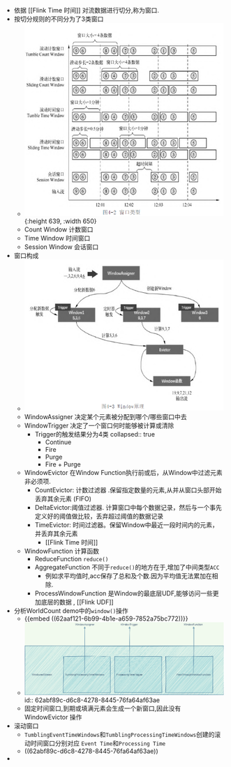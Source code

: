 - 依据 [[Flink Time 时间]] 对流数据进行切分,称为窗口.
- 按切分规则的不同分为了3类窗口
	- ![image.png](../assets/image_1655382103735_0.png){:height 639, :width 650}
	- Count Window 计数窗口
	- Time Window 时间窗口
	- Session Window 会话窗口
- 窗口构成
	- ![image.png](../assets/image_1655437248763_0.png)
	- WindowAssigner 决定某个元素被分配到哪个/哪些窗口中去
	- WindowTrigger 决定了一个窗口何时能够被计算或清除
		- Trigger的触发结果分为4类
		  collapsed:: true
			- Continue
			- Fire
			- Purge
			- Fire + Purge
	- WindowEvictor 在Window Function执行前或后，从Window中过滤元素 非必须项.
		- CountEvictor: 计数过滤器 .保留指定数量的元素,从并从窗口头部开始丢弃其余元素 (FIFO)
		- DeltaEvictor:阈值过滤器. 计算窗口中每个数据记录，然后与一个事先定义好的阈值做比较，丢弃超过阈值的数据记录
		- TimeEvictor: 时间过滤器。保留Window中最近一段时间内的元素，并丢弃其余元素
			- [[Flink Time 时间]]
	- WindowFunction 计算函数
		- ReduceFunction `reduce()`
		- AggregateFunction 不同于`reduce()`的地方在于,增加了中间类型`ACC`
			- 例如求平均值时,acc保存了总和及个数.因为平均值无法累加在相除.
		- ProcessWindowFunction 是Window的最底层UDF,能够访问一些更加底层的数据 , [[Flink UDF]]
- 分析WorldCount demo中的`window()`操作
	- {{embed ((62aaf121-6b99-4b1e-a659-7852a75bc772))}}
	- ![Flink_window构成.png](../assets/Flink_window构成_1655459372385_0.png)
	  id:: 62abf89c-d6c8-4278-8445-76fa64af63ae
	- 固定时间窗口,到期或填满元素会生成一个新窗口,因此没有WindowEvictor 操作
- 滚动窗口
	- `TumblingEventTimeWindows`和`TumblingProcessingTimeWindows`创建的滚动时间窗口分别对应 `Event Time`和`Processing Time`
	- ((62abf89c-d6c8-4278-8445-76fa64af63ae))
-